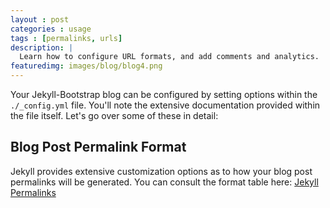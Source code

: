 ```yaml
---
layout : post
categories : usage
tags : [permalinks, urls]
description: | 
  Learn how to configure URL formats, and add comments and analytics.
featuredimg: images/blog/blog4.png
---
```


Your Jekyll-Bootstrap blog can be configured by setting options within the `./_config.yml` file.
You'll note the extensive documentation provided within the file itself. Let's go over some of these in detail:

## Blog Post Permalink Format

Jekyll provides extensive customization options as to how your blog post permalinks will be generated.
You can consult the format table here: [Jekyll Permalinks](https://github.com/mojombo/jekyll/wiki/Permalinks)
